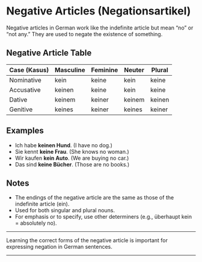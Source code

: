 # Negative Articles (Negationsartikel)

Negative articles in German work like the indefinite article but mean “no” or “not any.” They are used to negate the existence of something.

## Negative Article Table

| Case (Kasus) | Masculine | Feminine | Neuter | Plural |
|--------------|-----------|----------|--------|--------|
| Nominative   | kein      | keine    | kein   | keine  |
| Accusative   | keinen    | keine    | kein   | keine  |
| Dative       | keinem    | keiner   | keinem | keinen |
| Genitive     | keines    | keiner   | keines | keiner |

## Examples

- Ich habe **keinen Hund**. (I have no dog.)
- Sie kennt **keine Frau**. (She knows no woman.)
- Wir kaufen **kein Auto**. (We are buying no car.)
- Das sind **keine Bücher**. (Those are no books.)

## Notes

- The endings of the negative article are the same as those of the indefinite article (ein).
- Used for both singular and plural nouns.
- For emphasis or to specify, use other determiners (e.g., überhaupt kein = absolutely no).

---

Learning the correct forms of the negative article is important for expressing negation in German sentences.

---